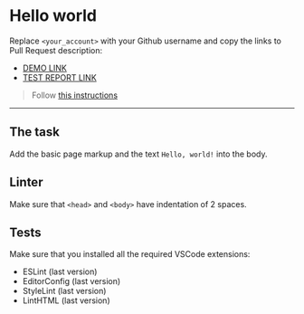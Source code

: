 # Hello world

Replace `<your_account>` with your Github username and copy the links to Pull Request description:
- [DEMO LINK](https://<anton-chornobai>.github.io/layout_hello-world/)
- [TEST REPORT LINK](https://<anton-chornobai>.github.io/layout_hello-world/report/html_report/)

> Follow [this instructions](https://mate-academy.github.io/layout_task-guideline/#how-to-solve-the-layout-tasks-on-github)
___

## The task

Add the basic page markup and the text `Hello, world!` into the body.

## Linter

Make sure that `<head>` and `<body>` have indentation of 2 spaces.

## Tests

Make sure that you installed all the required VSCode extensions:

- ESLint (last version)
- EditorConfig (last version)
- StyleLint (last version)
- LintHTML (last version)

